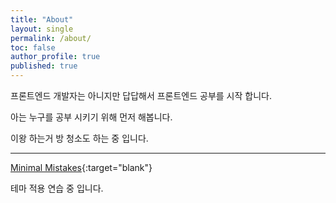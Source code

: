 ```yaml
---
title: "About"
layout: single
permalink: /about/
toc: false
author_profile: true
published: true
---
```


프론트엔드 개발자는 아니지만 답답해서 프론트엔드 공부를 시작 합니다.


아는 누구를 공부 시키기 위해 먼저 해봅니다.


이왕 하는거 방 청소도 하는 중 입니다.

---

[Minimal Mistakes](https://mmistakes.github.io/minimal-mistakes/docs/quick-start-guide/ "Minimal Mistakes"){:target="blank"}

테마 적용 연습 중 입니다.
